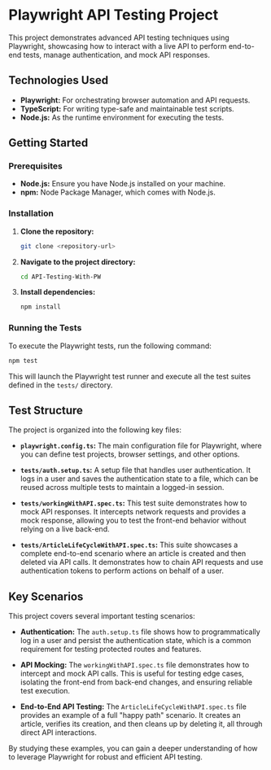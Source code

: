 
# Playwright API Testing Project

This project demonstrates advanced API testing techniques using Playwright, showcasing how to interact with a live API to perform end-to-end tests, manage authentication, and mock API responses.

## Technologies Used

- **Playwright:** For orchestrating browser automation and API requests.
- **TypeScript:** For writing type-safe and maintainable test scripts.
- **Node.js:** As the runtime environment for executing the tests.

## Getting Started

### Prerequisites

- **Node.js:** Ensure you have Node.js installed on your machine.
- **npm:** Node Package Manager, which comes with Node.js.

### Installation

1. **Clone the repository:**
   ```bash
   git clone <repository-url>
   ```
2. **Navigate to the project directory:**
   ```bash
   cd API-Testing-With-PW
   ```
3. **Install dependencies:**
   ```bash
   npm install
   ```

### Running the Tests

To execute the Playwright tests, run the following command:

```bash
npm test
```

This will launch the Playwright test runner and execute all the test suites defined in the `tests/` directory.

## Test Structure

The project is organized into the following key files:

- **`playwright.config.ts`:** The main configuration file for Playwright, where you can define test projects, browser settings, and other options.

- **`tests/auth.setup.ts`:** A setup file that handles user authentication. It logs in a user and saves the authentication state to a file, which can be reused across multiple tests to maintain a logged-in session.

- **`tests/workingWithAPI.spec.ts`:** This test suite demonstrates how to mock API responses. It intercepts network requests and provides a mock response, allowing you to test the front-end behavior without relying on a live back-end.

- **`tests/ArticleLifeCycleWithAPI.spec.ts`:** This suite showcases a complete end-to-end scenario where an article is created and then deleted via API calls. It demonstrates how to chain API requests and use authentication tokens to perform actions on behalf of a user.

## Key Scenarios

This project covers several important testing scenarios:

- **Authentication:** The `auth.setup.ts` file shows how to programmatically log in a user and persist the authentication state, which is a common requirement for testing protected routes and features.

- **API Mocking:** The `workingWithAPI.spec.ts` file demonstrates how to intercept and mock API calls. This is useful for testing edge cases, isolating the front-end from back-end changes, and ensuring reliable test execution.

- **End-to-End API Testing:** The `ArticleLifeCycleWithAPI.spec.ts` file provides an example of a full "happy path" scenario. It creates an article, verifies its creation, and then cleans up by deleting it, all through direct API interactions.

By studying these examples, you can gain a deeper understanding of how to leverage Playwright for robust and efficient API testing.
